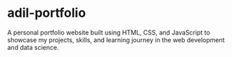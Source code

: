 # adil-portfolio
A personal portfolio website built using HTML, CSS, and JavaScript to showcase my projects, skills, and learning journey in the web development and data science.
